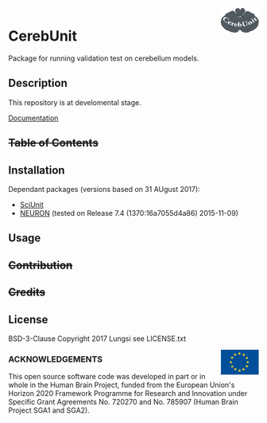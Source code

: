 <div><img src="https://raw.githubusercontent.com/cerebunit/cerebdata/master/resources/images/cerebunit.png" alt="CerebUnit" height="23%" width="15%" align="right"></div>

# CerebUnit
Package for running validation test on cerebellum models.

## Description
This repository is at develomental stage.

[Documentation](https://cerebtests.readthedocs.io/en/latest/)

## ~~Table of Contents~~

## Installation
Dependant packages (versions based on 31 AUgust 2017):
- [SciUnit](https://github.com/scidash/sciunit)
- [NEURON](https://www.neuron.yale.edu/neuron/download) (tested on Release 7.4 (1370:16a7055d4a86) 2015-11-09)

## Usage

## ~~Contribution~~

## ~~Credits~~

## License
BSD-3-Clause
Copyright 2017 Lungsi
see LICENSE.txt

<div><img src="https://raw.githubusercontent.com/cerebunit/cerebunit/master/resources/images/eu_logo.jpg" alt="EU Logo" height="23%" width="15%" align="right"></div>

### ACKNOWLEDGEMENTS
This open source software code was developed in part or in whole in the Human Brain Project, funded from the European Union's Horizon 2020 Framework Programme for Research and Innovation under Specific Grant Agreements No. 720270 and No. 785907 (Human Brain Project SGA1 and SGA2).
